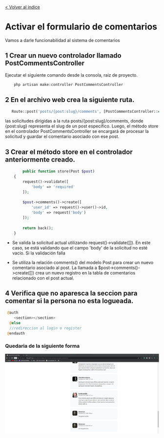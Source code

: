 [< Volver al índice](/docs/README.md)

# Activar el formulario de comentarios
Vamos a darle funcionabilidad al sistema de comentarios

## 1 Crear un nuevo controlador llamado PostCommentsController

Ejecutar el siguiente comando desde la consola, raiz de proyecto.

```cmd
    php artisan make:controller PostCommentsController
```
## 2 En el archivo web crea la siguiente ruta.

```php
   Route::post('posts/{post:slug}/comments', [PostCommentsController::class, 'store']); 
```
las solicitudes dirigidas a la ruta posts/{post:slug}/comments, donde {post:slug} representa el slug de un post específico. Luego, el método store en el controlador PostCommentsController se encargará de procesar la solicitud y guardar el comentario asociado con ese post.

## 3 Crear el método store en el controlador anteriormente creado.
```php
        public function store(Post $post)
    {
        request()->validate([
            'body' => 'required'
        ]);

        $post->comments()->create([
            'user_id' => request()->user()->id,
            'body' => request('body')
        ]);

        return back();
    }
```
- Se valida la solicitud actual utilizando request()->validate([]). En este caso, se está validando que el campo 'body' de la solicitud no esté vacío. Si la validación falla

- Se utiliza la relación comments() del modelo Post para crear un nuevo comentario asociado al post. La llamada a $post->comments()->create([]) crea un nuevo registro en la tabla de comentarios relacionado con el post actual.

## 4 Verifica que no aparesca la seccion para comentar si la persona no esta logueada.


```php
 @auth
    <section></section>
  @else
  //redireccion al login o register  
 @endauth
```
### Quedaria de la siguiente forma
![img](img/web.comment.bd.png)
